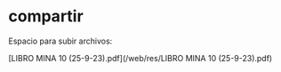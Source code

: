 # compartir

Espacio para subir archivos:

[LIBRO MINA 10 (25-9-23).pdf](/web/res/LIBRO MINA 10 (25-9-23).pdf)
